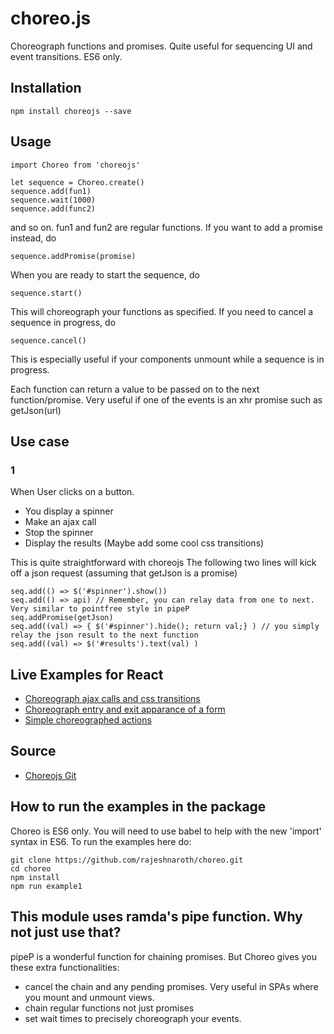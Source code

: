 # choreo.js
Choreograph functions and promises. Quite useful for sequencing UI and event transitions. ES6 only.

## Installation
    npm install choreojs --save

## Usage
    import Choreo from 'choreojs'

    let sequence = Choreo.create()
    sequence.add(fun1)
    sequence.wait(1000)
    sequence.add(func2)
and so on. fun1 and fun2 are regular functions.
If you want to add a promise instead, do 

    sequence.addPromise(promise)

When you are ready to start the sequence, do 

    sequence.start()

This will choreograph your functions as specified.
If you need to cancel a sequence in progress, do 

    sequence.cancel() 

This is especially useful if your components unmount while a sequence is in progress.

Each function can return a value to be passed on to the next function/promise. Very useful if one of the events is an xhr promise such as getJson(url)

## Use case

### 1
When User clicks on a button.
- You display a spinner
- Make an ajax call
- Stop the spinner
- Display the results (Maybe add some cool css transitions)

This is quite straightforward with choreojs
The following two lines will kick off a json request (assuming that getJson is a promise)

    seq.add(() => $('#spinner').show())
    seq.add(() => api) // Remember, you can relay data from one to next. Very similar to pointfree style in pipeP
    seq.addPromise(getJson)
    seq.add((val) => { $('#spinner').hide(); return val;} ) // you simply relay the json result to the next function
    seq.add((val) => $('#results').text(val) )

## Live Examples for React
* [Choreograph ajax calls and css transitions](https://jsbin.com/rinudu/edit?js,output)
* [Choreograph entry and exit apparance of a form](https://jsbin.com/koqoka/edit?js,output)
* [Simple choreographed actions](https://jsbin.com/jivima/edit?html,js,output)

## Source
* [Choreojs Git](https://github.com/rajeshnaroth/choreo.git)

## How to run the examples in the package
Choreo is ES6 only. You will need to use babel to help with the new 'import' syntax in ES6. To run the examples here do:

    git clone https://github.com/rajeshnaroth/choreo.git
    cd choreo
    npm install
    npm run example1

## This module uses ramda's pipe function. Why not just use that?
pipeP is a wonderful function for chaining promises. But Choreo gives you these extra functionalities:
* cancel the chain and any pending promises. Very useful in SPAs where you mount and unmount views.
* chain regular functions not just promises
* set wait times to precisely choreograph your events.

